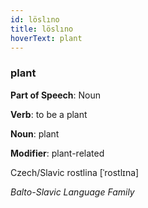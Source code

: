 ```yaml
---
id: löslıno
title: löslıno
hoverText: plant
---
```


### plant

**Part of Speech**: Noun

**Verb**: to be a plant

**Noun**: plant

**Modifier**: plant-related

Czech/Slavic rostlina [ˈrostlɪna]

*Balto-Slavic Language Family*